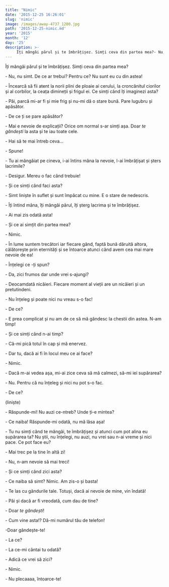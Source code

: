 ```yaml
---
title: "Nimic"
date: '2015-12-25 16:26:01'
slug: 'nimic'
image: /images/away-4737_1280.jpg
path: '2015-12-25-nimic.md'
year: '2015'
month: '12'
day: '25'
description: >-
     Îți mângâi părul și te îmbrățișez. Simți ceva din partea mea?- Nu, nu simt. De ce ar trebui? Pentru ce? Nu sunt eu cu din astea!- Încearcă să fii atent la norii plini de ploaie ai cerului, la cronc
---
```

<div class="kg-card-markdown"><p> Îți mângâi părul și te îmbrățișez. Simți ceva din partea mea?</p>
<p>- Nu, nu simt. De ce ar trebui? Pentru ce? Nu sunt eu cu din astea!</p>
<p>- Încearcă să fii atent la norii plini de ploaie ai cerului, la croncănitul ciorilor și al corbilor, la ceața dimineții și frigul ei. Ce simți când îți imaginezi asta?</p>
<p>- Păi, parcă mi-ar fi și mie frig și nu-mi dă o stare bună. Pare lugubru și apăsător.</p>
<p>- De ce ți se pare apăsător?</p>
<p>- Mai e nevoie de explicații? Orice om normal s-ar simți așa. Doar <em>te gândești </em>la asta și te iau toate cele.</p>
<p>- Hai să te mai întreb ceva…</p>
<p>- Spune!</p>
<p>- Tu ai mângâiat pe cineva, i-ai întins mâna la nevoie, l-ai îmbrățișat și șters lacrimile?</p>
<p>- Desigur. Mereu o fac când trebuie!</p>
<p>- Și ce simți când faci asta?</p>
<p>- Simt liniște în suflet și sunt împăcat cu mine. E o stare de nedescris.</p>
<p>- Îți întind mâna, îți mângâi părul, îți șterg lacrima și te îmbrățișez.</p>
<p>- Ai mai zis odată asta!</p>
<p>- Și ce ai simțit din partea mea?</p>
<p>- Nimic.</p>
<p>- În lume suntem trecători iar fiecare gând, faptă bună dăruită altora, călătorește prin eternități și se întoarce atunci când avem cea mai mare nevoie de ea!</p>
<p>- Înțelegi ce -ți spun?</p>
<p>- Da, zici frumos dar unde vrei s-ajungi?</p>
<p>- Deocamdată nicăieri. Fiecare moment al vieții are un nicăieri și un pretutindeni.</p>
<p>- Nu înțeleg și poate nici nu vreau s-o fac!</p>
<p>- De ce?</p>
<p>- E prea complicat și nu am de ce să mă gândesc la chestii din astea. N-am timp!</p>
<p>- Și ce simți când n-ai timp?</p>
<p>- Că-mi pică totul în cap și mă enervez.</p>
<p>- Dar tu, dacă ai fi în locul meu ce ai face?</p>
<p>- Nimic.</p>
<p>- Dacă m-ai vedea așa, mi-ai zice ceva să mă calmezi, să-mi iei supărarea?</p>
<p>- Nu. Pentru că nu înțeleg și  nici nu pot s-o fac.</p>
<p>- De ce?</p>
<p>(liniște)</p>
<p>- Răspunde-mi! Nu auzi ce-ntreb? Unde ți-e mintea?</p>
<p>- Ce naiba! Răspunde-mi odată, nu mă lăsa așa!</p>
<p>- Tu nu simți când te mângâi, te îmbrățișez și atunci cum pot alina eu supărarea ta? Nu știi, nu înțelegi, nu auzi, nu vrei sau n-ai vreme și nici pace. Ce pot face eu?</p>
<p>- Mai trec pe la tine în altă zi!</p>
<p>- Nu, n-am nevoie să mai treci!</p>
<p>- Și ce simți când zici asta?</p>
<p>- Ce naiba să simt? Nimic. Am zis-o și basta!</p>
<p>- Te las cu gândurile tale. Totuși,  dacă ai nevoie de mine, vin îndată!</p>
<p>- Păi și dacă ar fi vreodată, cum dau de tine?</p>
<p>- Doar <em>te</em> <em>gândești</em>!</p>
<p>- Cum vine asta!? Dă-mi numărul tău de telefon!</p>
<p>-Doar gândește-te!</p>
<p>- La ce?</p>
<p>- La ce-mi cântai tu odată?</p>
<p>- Adică ce vrei să zici?</p>
<p>- Nimic.</p>
<p>- Nu plecaaaa, întoarce-te!</p>
<p> </p>
<p> </p>
</div>
    
